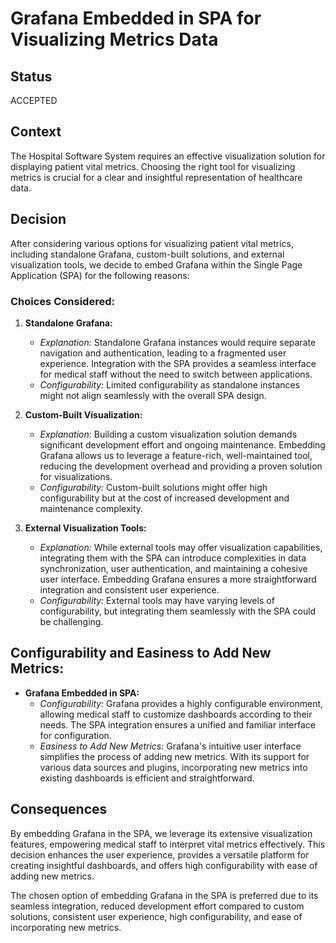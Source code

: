 # Grafana Embedded in SPA for Visualizing Metrics Data

## Status
ACCEPTED

## Context
The Hospital Software System requires an effective visualization solution for displaying patient vital metrics. Choosing the right tool for visualizing metrics is crucial for a clear and insightful representation of healthcare data.

## Decision
After considering various options for visualizing patient vital metrics, including standalone Grafana, custom-built solutions, and external visualization tools, we decide to embed Grafana within the Single Page Application (SPA) for the following reasons:

### Choices Considered:

1. **Standalone Grafana:**
   - *Explanation:* Standalone Grafana instances would require separate navigation and authentication, leading to a fragmented user experience. Integration with the SPA provides a seamless interface for medical staff without the need to switch between applications.
   - *Configurability:* Limited configurability as standalone instances might not align seamlessly with the overall SPA design.

2. **Custom-Built Visualization:**
   - *Explanation:* Building a custom visualization solution demands significant development effort and ongoing maintenance. Embedding Grafana allows us to leverage a feature-rich, well-maintained tool, reducing the development overhead and providing a proven solution for visualizations.
   - *Configurability:* Custom-built solutions might offer high configurability but at the cost of increased development and maintenance complexity.

3. **External Visualization Tools:**
   - *Explanation:* While external tools may offer visualization capabilities, integrating them with the SPA can introduce complexities in data synchronization, user authentication, and maintaining a cohesive user interface. Embedding Grafana ensures a more straightforward integration and consistent user experience.
   - *Configurability:* External tools may have varying levels of configurability, but integrating them seamlessly with the SPA could be challenging.

## Configurability and Easiness to Add New Metrics:

- **Grafana Embedded in SPA:**
  - *Configurability:* Grafana provides a highly configurable environment, allowing medical staff to customize dashboards according to their needs. The SPA integration ensures a unified and familiar interface for configuration.
  - *Easiness to Add New Metrics:* Grafana's intuitive user interface simplifies the process of adding new metrics. With its support for various data sources and plugins, incorporating new metrics into existing dashboards is efficient and straightforward.

## Consequences
By embedding Grafana in the SPA, we leverage its extensive visualization features, empowering medical staff to interpret vital metrics effectively. This decision enhances the user experience, provides a versatile platform for creating insightful dashboards, and offers high configurability with ease of adding new metrics.

The chosen option of embedding Grafana in the SPA is preferred due to its seamless integration, reduced development effort compared to custom solutions, consistent user experience, high configurability, and ease of incorporating new metrics.
